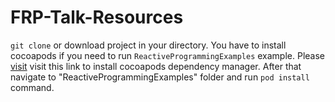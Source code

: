 # FRP-Talk-Resources

`git clone`  or download project in your directory. 
You have to install cocoapods if you need to run `ReactiveProgrammingExamples` example.
Please [visit](https://guides.cocoapods.org/using/getting-started.html) visit this link to install cocoapods dependency manager.
After that navigate to "ReactiveProgrammingExamples" folder and run `pod install` command.
